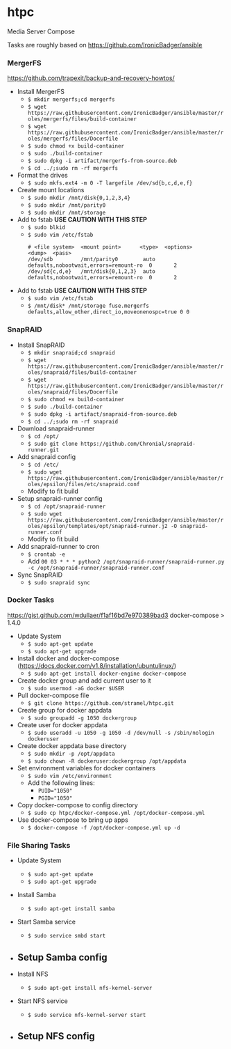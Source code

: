 # htpc
Media Server Compose


Tasks are roughly based on https://github.com/IronicBadger/ansible

### MergerFS

https://github.com/trapexit/backup-and-recovery-howtos/

- Install MergerFS
  - `$ mkdir mergerfs;cd mergerfs`
  - `$ wget https://raw.githubusercontent.com/IronicBadger/ansible/master/roles/mergerfs/files/build-container`
  - `$ wget https://raw.githubusercontent.com/IronicBadger/ansible/master/roles/mergerfs/files/Docerfile`
  - `$ sudo chmod +x build-container`
  - `$ sudo ./build-container`
  - `$ sudo dpkg -i artifact/mergerfs-from-source.deb`
  - `$ cd ../;sudo rm -rf mergerfs`
- Format the drives
  - `$ sudo mkfs.ext4 -m 0 -T largefile /dev/sd{b,c,d,e,f}`
- Create mount locations
  - `$ sudo mkdir /mnt/disk{0,1,2,3,4}`
  - `$ sudo mkdir /mnt/parity0`
  - `$ sudo mkdir /mnt/storage`
- Add to fstab **USE CAUTION WITH THIS STEP**
  - `$ sudo blkid`
  - `$ sudo vim /etc/fstab`
    ```
    # <file system>  <mount point>      <type>  <options>                              <dump>  <pass>
    /dev/sdb         /mnt/parity0        auto    defaults,nobootwait,errors=remount-ro  0       2
    /dev/sd{c,d,e}   /mnt/disk{0,1,2,3}  auto    defaults,nobootwait,errors=remount-ro  0       2
    ```
- Add to fstab **USE CAUTION WITH THIS STEP**
  - `$ sudo vim /etc/fstab`
  - `$ /mnt/disk* /mnt/storage fuse.mergerfs defaults,allow_other,direct_io,moveonenospc=true 0 0`


### SnapRAID

- Install SnapRAID
  - `$ mkdir snapraid;cd snapraid`
  - `$ wget https://raw.githubusercontent.com/IronicBadger/ansible/master/roles/snapraid/files/build-container`
  - `$ wget https://raw.githubusercontent.com/IronicBadger/ansible/master/roles/snapraid/files/Docerfile`
  - `$ sudo chmod +x build-container`
  - `$ sudo ./build-container`
  - `$ sudo dpkg -i artifact/snapraid-from-source.deb`
  - `$ cd ../;sudo rm -rf snapraid`
- Download snapraid-runner
  - `$ cd /opt/`
  - `$ sudo git clone https://github.com/Chronial/snapraid-runner.git`
- Add snapraid config
  - `$ cd /etc/`
  - `$ sudo wget https://raw.githubusercontent.com/IronicBadger/ansible/master/roles/epsilon/files/etc/snapraid.conf`
  - Modify to fit build
- Setup snapraid-runner config
  - `$ cd /opt/snapraid-runner`
  - `$ sudo wget https://raw.githubusercontent.com/IronicBadger/ansible/master/roles/epsilon/templates/opt/snapraid-runner.j2 -O snapraid-runner.conf`
  - Modify to fit build
- Add snapraid-runner to cron
  - `$ crontab -e`
  - Add `00 03 * * * python2 /opt/snapraid-runner/snapraid-runner.py -c /opt/snapraid-runner/snapraid-runner.conf`
- Sync SnapRAID
  - `$ sudo snapraid sync`

### Docker Tasks

https://gist.github.com/wdullaer/f1af16bd7e970389bad3
docker-compose > 1.4.0

- Update System
  - `$ sudo apt-get update`
  - `$ sudo apt-get upgrade`
- Install docker and docker-compose (https://docs.docker.com/v1.8/installation/ubuntulinux/)
  - `$ sudo apt-get install docker-engine docker-compose`
- Create docker group and add current user to it
  - `$ sudo usermod -aG docker $USER`
- Pull docker-compose file
  - `$ git clone https://github.com/stramel/htpc.git`
- Create group for docker appdata
  - `$ sudo groupadd -g 1050 dockergroup`
- Create user for docker appdata
  - `$ sudo useradd -u 1050 -g 1050 -d /dev/null -s /sbin/nologin dockeruser`
- Create docker appdata base directory
  - `$ sudo mkdir -p /opt/appdata`
  - `$ sudo chown -R dockeruser:dockergroup /opt/appdata`
- Set environment variables for docker containers
  - `$ sudo vim /etc/environment`
  - Add the following lines:
    - `PUID="1050"`
    - `PGID="1050"`
- Copy docker-compose to config directory
  - `$ sudo cp htpc/docker-compose.yml /opt/docker-compose.yml`
- Use docker-compose to bring up apps
  - `$ docker-compose -f /opt/docker-compose.yml up -d`


### File Sharing Tasks

- Update System
  - `$ sudo apt-get update`
  - `$ sudo apt-get upgrade`


- Install Samba
  - `$ sudo apt-get install samba`
- Start Samba service
  - `$ sudo service smbd start`
- Setup Samba config
  -


- Install NFS
  - `$ sudo apt-get install nfs-kernel-server`
- Start NFS service
  - `$ sudo service nfs-kernel-server start`
- Setup NFS config
  -

